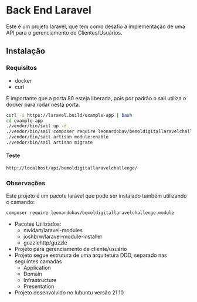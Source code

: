 # Back End Laravel

Este é um projeto laravel, que tem como desafio a implementação de uma API para o gerenciamento de Clientes/Usuários.

## Instalação

### Requisitos
- docker
- curl

É importante que a porta 80 esteja liberada, pois por padrão o sail utiliza o docker para rodar nesta porta.

```sh
curl -s https://laravel.build/example-app | bash
cd example-app
./vendor/bin/sail up -d
./vendor/bin/sail composer require leonardobav/bemoldigitallaravelchallenge-module
./vendor/bin/sail artisan module:enable
./vendor/bin/sail artisan migrate
```
#### Teste
```sh
http://localhost/api/bemoldigitallaravelchallenge/
```

### Observações
Este projeto é um pacote larável que pode ser instalado também utilizando o camando:
```sh
composer require leonardobav/bemoldigitallaravelchallenge-module
```

- Pacotes Utilizados:
    - nwidart/laravel-modules
    - joshbrw/laravel-module-installer
    - guzzlehttp/guzzle
- Projeto para gerenciamento de cliente/usuário
- Projeto segue estrutura de uma arquitetura DDD, separado nas seguintes camadas
    - Application
    - Domain
    - Infrastructure
    - Presentation
- Projeto desenvolvido no lubuntu versão 21.10
